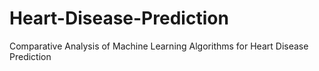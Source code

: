 # Heart-Disease-Prediction
Comparative Analysis of Machine Learning Algorithms for Heart Disease Prediction
